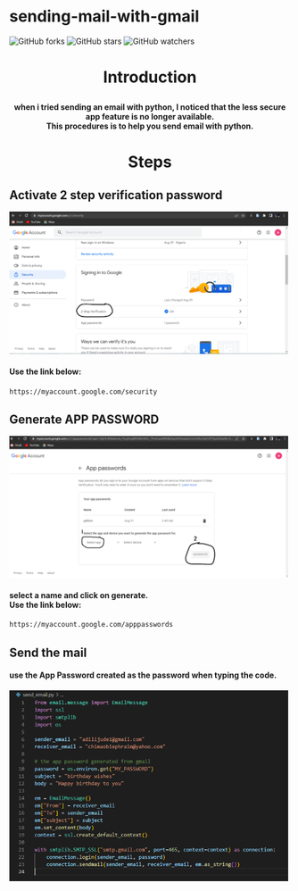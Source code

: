 # sending-mail-with-gmail

![GitHub forks](https://img.shields.io/github/forks/Darrkzero/tkinter.svg?style=social&label=Fork&maxAge=2592000)
![GitHub stars](https://img.shields.io/github/stars/Darrkzero/tkinter.svg?style=social&label=Star&maxAge=2592000)
![GitHub watchers](https://img.shields.io/github/watchers/Darrkzero/tkinter.svg?style=social&label=Watch&maxAge=2592000)

# <p align="center">Introduction</p>
<h4 align="center">when i tried sending an email with python, I noticed that the less secure app feature is no longer available.<br>This procedures is to help you send email with python. </h4>

# <p align="center">Steps</p>

## Activate 2 step verification password

<p width="100%">
<img src="/images/picture2.png" width="500">
</p>
<h4>Use the link below:</h4>

```sh
https://myaccount.google.com/security
```


## Generate APP PASSWORD

<p width="100%">
<img src="/images/picture5.png" width="500">
</p>
<h4>
  select a name and click on generate.<br>
  Use the link below:</h4>

```sh
https://myaccount.google.com/apppasswords
```

## Send the mail

<h4> use the App Password created as the password when typing the code.</h4>
<p width="100%">
<img src="/images/picture4.png" width="500">
</p>



